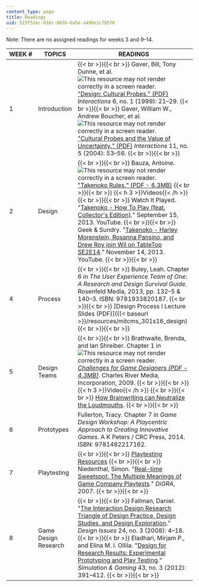 ```yaml
---
content_type: page
title: Readings
uid: 523f52ec-016c-8b5b-6a5e-a490e1c7b576
---
```


Note: There are no assigned readings for weeks 3 and 9–14.

| WEEK # | TOPICS | READINGS |
| --- | --- | --- |
| 1 | Introduction |  {{< br >}}{{< br >}} Gaver, Bill, Tony Dunne, et al. ![This resource may not render correctly in a screen reader.](/images/inacessible.gif)["Design: Cultural Probes." (PDF)](http://ellieharmon.com/wp-content/uploads/01-28-Gaver-CulturalProbes.pdf) _Interactions_ 6, no. 1 (1999): 21–29. {{< br >}}{{< br >}} Gaver, William W., Andrew Boucher, et al. ![This resource may not render correctly in a screen reader.](/images/inacessible.gif)["Cultural Probes and the Value of Uncertainty." (PDF)](http://research.gold.ac.uk/4720/1/p53-gaver.pdf) _Interactions_ 11, no. 5 (2004): 53–56. {{< br >}}{{< br >}}  |
| 2 | Design |  {{< br >}}{{< br >}} Bauza, Antoine. ![This resource may not render correctly in a screen reader.](/images/inacessible.gif)["Takenoko Rules." (PDF - 6.3MB)](http://www.matagot.com/docs/Takenoko_rules_EN.pdf) {{< br >}}{{< br >}} {{< h 3 >}}Videos{{< /h >}} {{< br >}}{{< br >}} Watch It Played. "[Takenoko - How To Play (feat. Collector's Edition)](https://www.youtube.com/watch?v=o6MJEbGbCNs&feature=youtu.be)." September 15, 2013. YouTube. {{< br >}}{{< br >}} Geek & Sundry. "[Takenoko - Harley Morenstein, Rosanna Pansino, and Drew Roy join Wil on TableTop SE2E14](https://www.youtube.com/watch?v=wv4n-e-hb_o&feature=youtu.be)." November 14, 2013. YouTube. {{< br >}}{{< br >}}  |
| 4 | Process |  {{< br >}}{{< br >}} Buley, Leah. Chapter 6 in _The User Experience Team of One: A Research and Design Survival Guide_. Rosenfeld Media, 2013, pp. 132–5 & 140–3. ISBN: 9781933820187. {{< br >}}{{< br >}} [Design Process I Lecture Slides (PDF)]({{< baseurl >}}/resources/mitcms_301s16_design) {{< br >}}{{< br >}}  |
| 5 | Design Teams |  {{< br >}}{{< br >}} Brathwaite, Brenda, and Ian Shreiber. Chapter 1 in ![This resource may not render correctly in a screen reader.](/images/inacessible.gif)[_Challenges for Game Designers (PDF - 4.3MB)_](https://epdf.pub/challenges-for-game-designers.html). Charles River Media, Incorporation, 2009. {{< br >}}{{< br >}} {{< h 3 >}}Video{{< /h >}} {{< br >}}{{< br >}} [How Brainwriting can Neutralize the Loudmouths](http://www.kellogg.northwestern.edu/news_articles/2014/06262014-video-thompson-brainwriting.aspx). {{< br >}}{{< br >}}  |
| 6 | Prototypes | Fullerton, Tracy. Chapter 7 in _Game Design Workshop: A Playcentric Approach to Creating Innovative Games_. A K Peters / CRC Press, 2014. ISBN: 9781482217162. |
| 7 | Playtesting |  {{< br >}}{{< br >}} [Playtesting Resources](http://playtestingworkshops.com/resources.html) {{< br >}}{{< br >}} Niedenthal, Simon. "[Real-time Sweetspot: The Multiple Meanings of Game Company Playtests](https://dspace.mah.se/handle/2043/12775)." _DiGRA_, 2007. {{< br >}}{{< br >}}  |
| 8 | Game Design Research |  {{< br >}}{{< br >}} Fallman, Daniel. "[The Interaction Design Research Triangle of Design Practice, Design Studies, and Design Exploration](http://dx.doi.org/10.1162/desi.2008.24.3.4)." _Design Issues_ 24, no. 3 (2008): 4–18. {{< br >}}{{< br >}} Eladhari, Mirjam P., and Elina M. I. Ollila. "[Design for Research Results: Experimental Prototyping and Play Testing](http://dx.doi.org/10.1177/1046878111434255)." _Simulation & Gaming_ 43, no. 3 (2012): 391–412. {{< br >}}{{< br >}}